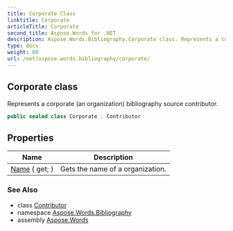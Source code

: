 ```yaml
---
title: Corporate Class
linktitle: Corporate
articleTitle: Corporate
second_title: Aspose.Words for .NET
description: Aspose.Words.Bibliography.Corporate class. Represents a corporate an organization bibliography source contributor in C#.
type: docs
weight: 60
url: /net/aspose.words.bibliography/corporate/
---
```

## Corporate class

Represents a corporate (an organization) bibliography source contributor.

```csharp
public sealed class Corporate : Contributor
```

## Properties

| Name | Description |
| --- | --- |
| [Name](../../aspose.words.bibliography/corporate/name/) { get; } | Gets the name of a organization. |

### See Also

* class [Contributor](../contributor/)
* namespace [Aspose.Words.Bibliography](../../aspose.words.bibliography/)
* assembly [Aspose.Words](../../)
